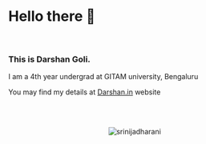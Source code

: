 <h1>Hello there 👋</h1><br>

<h3>This is Darshan Goli.</h3>
<p>I am a 4th year undergrad at GITAM university, Bengaluru</p>
<p>You may find my details at <a href="https://darshangoli.github.io/darshan.in/">Darshan.in</a> website</p>
<br><br>
<p align="center"><img align="center" src="https://github-readme-stats.vercel.app/api/top-langs?username=darshangoli&show_icons=true&locale=en&layout=compact&theme=midnight-purple" alt="srinijadharani" /></p>
